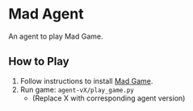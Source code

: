 # Mad Agent

An agent to play Mad Game.

## How to Play

1. Follow instructions to install [Mad Game](https://github.com/11785-MAD/mad-game).
2. Run game: `agent-vX/play_game.py`
    - (Replace X with corresponding agent version)